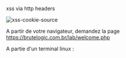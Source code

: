 xss via http headers

![xss-cookie-source](https://user-images.githubusercontent.com/38082725/236705431-90baee9d-cebc-4f98-9189-60d7c92392b4.png)


A partir de votre navigateur, demandez la page https://brutelogic.com.br/lab/welcome.php

A partie d'un terminal linux :
